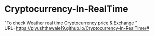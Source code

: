 # Cryptocurrency-In-RealTime
"To check Weather real time Cryptocurrency price & Exchange "
<br>
URL=https://piyushthawale19.github.io/Cryptocurrency-In-RealTime/#
